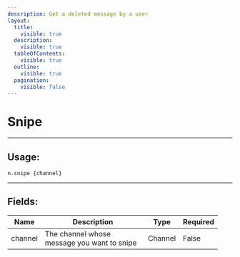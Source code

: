 ```yaml
---
description: Get a deleted message by a user
layout:
  title:
    visible: true
  description:
    visible: true
  tableOfContents:
    visible: true
  outline:
    visible: true
  pagination:
    visible: false
---
```


# Snipe

***

## Usage:

```
n.snipe {channel}
```

***

## Fields:

<table><thead><tr><th>Name</th><th width="215">Description</th><th>Type</th><th>Required</th></tr></thead><tbody><tr><td>channel</td><td>The channel whose message you want to snipe</td><td>Channel</td><td>False</td></tr></tbody></table>





